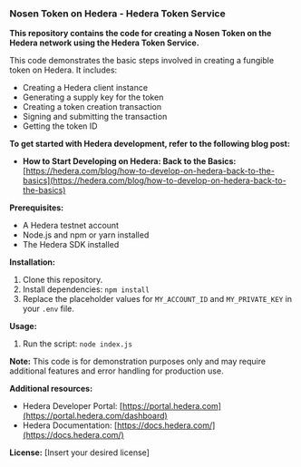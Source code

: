 
### Nosen Token on Hedera - Hedera Token Service

**This repository contains the code for creating a Nosen Token on the Hedera network using the Hedera Token Service.**

This code demonstrates the basic steps involved in creating a fungible token on Hedera. It includes:

* Creating a Hedera client instance
* Generating a supply key for the token
* Creating a token creation transaction
* Signing and submitting the transaction
* Getting the token ID

**To get started with Hedera development, refer to the following blog post:**

* **How to Start Developing on Hedera: Back to the Basics:** [https://hedera.com/blog/how-to-develop-on-hedera-back-to-the-basics](https://hedera.com/blog/how-to-develop-on-hedera-back-to-the-basics)

**Prerequisites:**
* A Hedera testnet account
* Node.js and npm or yarn installed
* The Hedera SDK installed

**Installation:**
1. Clone this repository.
2. Install dependencies: `npm install`
3. Replace the placeholder values for `MY_ACCOUNT_ID` and `MY_PRIVATE_KEY` in your `.env` file.

**Usage:**
1. Run the script: `node index.js`

**Note:** This code is for demonstration purposes only and may require additional features and error handling for production use.

**Additional resources:**
* Hedera Developer Portal: [https://portal.hedera.com](https://portal.hedera.com/dashboard)
* Hedera Documentation: [https://docs.hedera.com/](https://docs.hedera.com/)

**License:**
[Insert your desired license]
